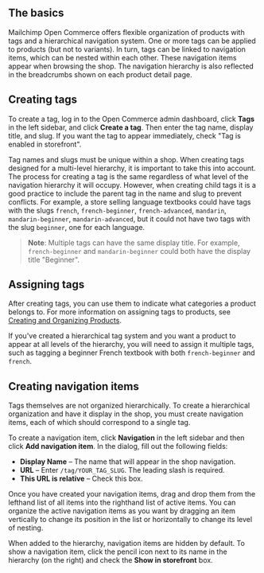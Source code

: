 <!-- # Tags and Navigation -->

## The basics

Mailchimp Open Commerce offers flexible organization of products with tags and a hierarchical navigation system. One or more tags can be applied to products (but not to variants). In turn, tags can be linked to navigation items, which can be nested within each other. These navigation items appear when browsing the shop. The navigation hierarchy is also reflected in the breadcrumbs shown on each product detail page.

## Creating tags

To create a tag, log in to the Open Commerce admin dashboard, click **Tags** in the left sidebar, and click **Create a tag**. Then enter the tag name, display title, and slug. If you want the tag to appear immediately, check "Tag is enabled in storefront".

Tag names and slugs must be unique within a shop. When creating tags designed for a multi-level hierarchy, it is important to take this into account. The process for creating a tag is the same regardless of what level of the navigation hierarchy it will occupy. However, when creating child tags it is a good practice to include the parent tag in the name and slug to prevent conflicts. For example, a store selling language textbooks could have tags with the slugs `french`, `french-beginner`, `french-advanced`, `mandarin`, `mandarin-beginner`, `mandarin-advanced`, but it could not have two tags with the slug `beginner`, one for each language.

> **Note**: Multiple tags can have the same display title. For example, `french-beginner` and `mandarin-beginner` could both have the display title "Beginner".

## Assigning tags

After creating tags, you can use them to indicate what categories a product belongs to. For more information on assigning tags to products, see [Creating and Organizing Products](creating-and-organizing-products).

If you've created a hierarchical tag system and you want a product to appear at all levels of the hierarchy, you will need to assign it multiple tags, such as tagging a beginner French textbook with both `french-beginner` and `french`.

## Creating navigation items

Tags themselves are not organized hierarchically. To create a hierarchical organization and have it display in the shop, you must create navigation items, each of which should correspond to a single tag.

To create a navigation item, click **Navigation** in the left sidebar and then click **Add navigation item**. In the dialog, fill out the following fields:

- **Display Name** – The name that will appear in the shop navigation.
- **URL** – Enter `/tag/YOUR_TAG_SLUG`. The leading slash is required.
- **This URL is relative** – Check this box.

Once you have created your navigation items, drag and drop them from the lefthand list of all items into the righthand list of active items. You can organize the active navigation items as you want by dragging an item vertically to change its position in the list or horizontally to change its level of nesting.

When added to the hierarchy, navigation items are hidden by default. To show a navigation item, click the pencil icon next to its name in the hierarchy (on the right) and check the **Show in storefront** box.
